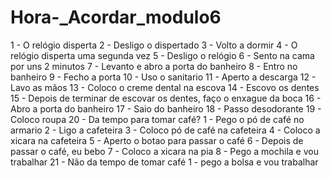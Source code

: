 # Hora-_Acordar_modulo6

1 - O relógio disperta
2 - Desligo o dispertado
3 - Volto a dormir
4 - O relógio disperta uma segunda vez
5 - Desligo o relógio
6 - Sento na cama por uns 2 minutos
7 - Levanto e abro a porta do banheiro
8 - Entro no banheiro
9 - Fecho a porta
10 - Uso o sanitario
11 - Aperto a descarga
12 - Lavo as mãos 
13 - Coloco o creme dental na escova
14 - Escovo os dentes 
15 - Depois de terminar de escovar os dentes, faço o enxague da boca
16 - Abro a porta do banheiro
17 - Saio do banheiro 
18 - Passo desodorante
19 - Coloco roupa
20 - Da tempo para tomar café?
	1 - Pego o pó de café no armario
	2 - Ligo a cafeteira
	3 - Coloco pó de café na cafeteira
	4 - Coloco a xicara na cafeteira
	5 - Aperto o botao para passar o café
	6 - Depois de passar o café, eu bebo
	7 - Coloco a xicara na pia
	8 - Pego a mochila e vou trabalhar
21 - Não da tempo de tomar café
	1 - pego a bolsa e vou trabalhar
